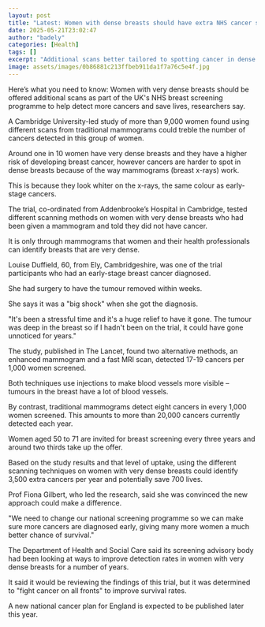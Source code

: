 ```yaml
---
layout: post
title: "Latest: Women with dense breasts should have extra NHS cancer scans, researchers say"
date: 2025-05-21T23:02:47
author: "badely"
categories: [Health]
tags: []
excerpt: "Additional scans better tailored to spotting cancer in dense breasts could treble detection rates."
image: assets/images/0b86881c213ffbeb911da1f7a76c5e4f.jpg
---
```


Here’s what you need to know: Women with very dense breasts should be offered additional scans as part of the UK's NHS breast screening programme to help detect more cancers and save lives, researchers say.

A Cambridge University-led study of more than 9,000 women found using different scans from traditional mammograms could treble the number of cancers detected in this group of women.

Around one in 10 women have very dense breasts and they have a higher risk of developing breast cancer, however cancers are harder to spot in dense breasts because of the way mammograms (breast x-rays) work.

This is because they look whiter on the x-rays, the same colour as early-stage cancers.

The trial, co-ordinated from Addenbrooke’s Hospital in Cambridge, tested different scanning methods on women with very dense breasts who had been given a mammogram and told they did not have cancer.

It is only through mammograms that women and their health professionals can identify breasts that are very dense.

Louise Duffield, 60, from Ely, Cambridgeshire, was one of the trial participants who had an early-stage breast cancer diagnosed.

She had surgery to have the tumour removed within weeks.

She says it was a "big shock" when she got the diagnosis.

"It's been a stressful time and it's a huge relief to have it gone. The tumour was deep in the breast so if I hadn't been on the trial, it could have gone unnoticed for years."

The study, published in The Lancet, found two alternative methods, an enhanced mammogram and a fast MRI scan, detected 17-19 cancers per 1,000 women screened. 

Both techniques use injections to make blood vessels more visible – tumours in the breast have a lot of blood vessels.

By contrast, traditional mammograms detect eight cancers in every 1,000 women screened. This amounts to more than 20,000 cancers currently detected each year. 

Women aged 50 to 71 are invited for breast screening every three years and around two thirds take up the offer.

Based on the study results and that level of uptake, using the different scanning techniques on women with very dense breasts could identify 3,500 extra cancers per year and potentially save 700 lives.

Prof Fiona Gilbert, who led the research, said she was convinced the new approach could make a difference.

"We need to change our national screening programme so we can make sure more cancers are diagnosed early, giving many more women a much better chance of survival."

The Department of Health and Social Care said its screening advisory body had been looking at ways to improve detection rates in women with very dense breasts for a number of years.

It said it would be reviewing the findings of this trial, but it was determined to "fight cancer on all fronts" to improve survival rates.

A new national cancer plan for England is expected to be published later this year.


